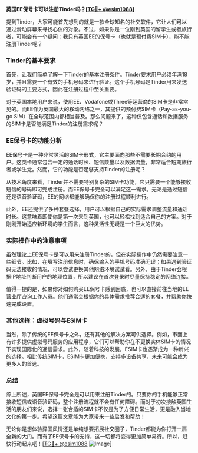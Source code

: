 **英国EE保号卡可以注册Tinder吗？[[TG💪+ @esim1088](https://t.me/s/esim1088)]**

提到Tinder，大家可能首先想到的就是一款全球知名的社交软件，它让人们可以通过滑动屏幕来寻找心仪的对象。不过，如果你是一位刚到英国的留学生或者旅行者，可能会有一个疑问：我只有英国EE的保号卡（也就是预付费SIM卡），能不能注册Tinder呢？

### Tinder的基本要求

首先，让我们简单了解一下Tinder的基本注册条件。Tinder要求用户必须年满18岁，并且需要一个有效的手机号码来进行验证。这个手机号码是Tinder用来发送验证码的主要方式，因此在注册过程中至关重要。

对于英国本地用户来说，使用EE、Vodafone或Three等运营商的SIM卡是非常常见的。而EE作为英国最大的移动网络之一，其提供的预付费SIM卡（Pay-as-you-go SIM）在全球范围内都相当普及。那么问题来了，这种仅包含通话和数据服务的SIM卡是否能满足Tinder的注册需求呢？

### EE保号卡的功能分析

EE保号卡是一种非常灵活的SIM卡形式，它主要面向那些不需要长期合约的用户。这类卡通常包含一定的通话时长、短信数量以及数据流量，非常适合短期旅行者或学生党。然而，它的功能是否足够支持Tinder的注册呢？

从技术角度来看，Tinder并不需要特别复杂的SIM卡功能，它只需要一个能够接收短信的号码即可完成注册。而EE保号卡完全可以满足这一需求。无论是通过短信还是语音验证码，EE的网络都能够确保你的注册过程顺利进行。

此外，EE还提供了多种套餐选择，用户可以根据自己的实际需求调整流量和通话时长。这意味着即使你是第一次来到英国，也可以轻松找到适合自己的方案。对于刚刚开始适应新环境的学生而言，这种灵活性无疑是一个巨大的优势。

### 实际操作中的注意事项

虽然理论上EE保号卡是可以用来注册Tinder的，但在实际操作中仍然需要注意一些细节。比如，在填写注册信息时，确保输入的手机号码准确无误；如果遇到验证码无法接收的情况，可以尝试更换其他网络环境试试看。另外，由于Tinder会根据IP地址判断用户的地理位置，所以建议在首次登录时尽量保持稳定的网络连接。

值得一提的是，如果你对如何购买EE保号卡感到困惑，也可以直接前往当地的EE营业厅咨询工作人员。他们通常会根据你的具体需求推荐合适的套餐，并帮助你快速完成设置。

### 其他选择：虚拟号码与ESIM卡

当然，除了传统的EE保号卡之外，还有其他的解决方案可供选择。例如，市面上有许多提供虚拟号码服务的应用程序，它们可以帮助你在不更换实体SIM卡的情况下实现国际化的通信需求。此外，随着科技的发展，ESIM卡也逐渐成为一种新兴的选择。相比传统SIM卡，ESIM卡更加便携，支持多设备共享，未来可能会成为更多人的首选。

### 总结

综上所述，英国EE保号卡完全是可以用来注册Tinder的。只要你的手机能够正常接收短信或语音验证码，整个注册流程就不会有任何障碍。而对于初次接触英国生活的朋友们来说，选择一张合适的SIM卡不仅是为了方便日常生活，更是融入当地文化的第一步。希望这篇文章能为大家带来一些启发和帮助！

无论你是想体验异国风情还是单纯想要拓展社交圈子，Tinder都能为你打开一扇全新的大门。而有了EE保号卡的支持，这一切都将变得更加简单易行。所以，赶快行动起来吧！[[TG💪+ @esim1088](https://t.me/s/esim1088) ![Image](https://i.postimg.cc/4NQfJmqS/Snipaste-2025-05-13-00-14-12.png)]